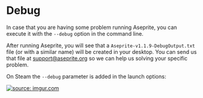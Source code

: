 # Debug

In case that you are having some problem running Aseprite, you can
execute it with the `--debug` option in the command line.

After running Aseprite, you will see that a
`Aseprite-v1.1.9-DebugOutput.txt` file (or with a similar name) will
be created in your desktop.  You can send us that file at
[support@aseprite.org](mailto:support@aseprite.org) so we can help us
solving your specific problem.

On Steam the `--debug` parameter is added in the launch options:

<a href="http://imgur.com/txXcgzO"><img src="http://i.imgur.com/txXcgzO.gif" title="source: imgur.com" /></a>
